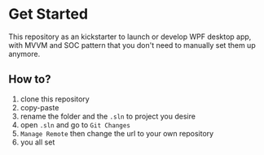 # Get Started
This repository as an kickstarter to launch or develop WPF desktop app, with MVVM and SOC pattern that you don't need to manually set them up anymore.

## How to?
1. clone this repository
2. copy-paste 
3. rename the folder and the `.sln` to project you desire
4. open `.sln` and go to `Git Changes`
5. `Manage Remote` then change the url to your own repository
6. you all set
